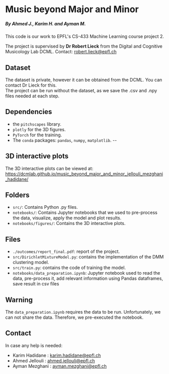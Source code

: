 # Music beyond Major and Minor

##### By Ahmed J., Karim H. and Ayman M.

This code is our work to EPFL's CS-433 Machine Learning course project 2.

The project is supervised by **Dr Robert Lieck** from the Digital and Cognitive Musicology Lab DCML. 
Contact: robert.lieck@epfl.ch

## Dataset
The dataset is private, however it can be obtained from the DCML. You can contact Dr Lieck for this.  
The project can be run without the dataset, as we save the .csv and .npy files needed at each step.
## Dependencies
- the `pitchscapes` library.
- `plotly` for the 3D figures.
- `PyTorch` for the training.
- The `conda` packages: `pandas`, `numpy`, `matplotlib`.
--
## 3D interactive plots
The 3D interactive plots can be viewed at: https://dcmlab.github.io/music_beyond_major_and_minor_jellouli_mezghani_hadidane/

## Folders
- `src/`: Contains Python .py files.
- `notebooks/`: Contains Jupyter notebooks that we used to pre-process the data, visualize, apply the model and plot results.
- `notebooks/figures/`: Contains the 3D interactive plots.

## Files
- `./outcomes/report_final.pdf`: report of the project.
- `src/DirichletMixtureModel.py`: contains the implementation of the DMM clustering model.
- `src/train.py`: contains the code of training the model.
- `notebooks/data_preparation.ipynb`: Jupyter notebook used to read the data, pre-process it, add relevant information using Pandas dataframes, save result in csv files

## Warning
The `data_preparation.ipynb` requires the data to be run. Unfortunately, we can not share the data. Therefore, we pre-executed the notebook.


## Contact
In case any help is needed:
- Karim Hadidane : karim.hadidane@epfl.ch
- Ahmed Jellouli : ahmed.jellouli@epfl.ch
- Ayman Mezghani : ayman.mezghani@epfl.ch


